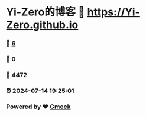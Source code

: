 # Yi-Zero的博客 :link: https://Yi-Zero.github.io 
### :page_facing_up: [6](https://Yi-Zero.github.io/tag.html) 
### :speech_balloon: 0 
### :hibiscus: 4472 
### :alarm_clock: 2024-07-14 19:25:01 
### Powered by :heart: [Gmeek](https://github.com/Meekdai/Gmeek)
